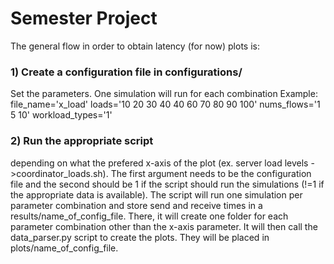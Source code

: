 # Semester Project

The general flow in order to obtain latency (for now) plots is:

### 1) Create a configuration file in configurations/
Set the parameters. One simulation will run for each combination
Example:
file_name='x_load'
loads='10 20 30 40 40 60 70 80 90 100'
nums_flows='1 5 10'
workload_types='1'

### 2) Run the appropriate script
depending on what the prefered x-axis of the plot (ex. server load levels ->coordinator_loads.sh). The first argument needs to be the configuration file
and the second should be 1 if the script should run the simulations (!=1 if the appropriate data is available). The script will run one simulation per parameter 
combination and store send and receive times in a results/name_of_config_file.
There, it will create one folder for each parameter combination other than the
x-axis parameter. It will then call the data_parser.py script to create the plots.
They will be placed in plots/name_of_config_file.
